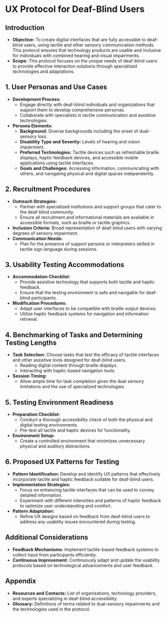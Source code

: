 # UX Protocol for Deaf-Blind Users

## Introduction

- **Objective:** To create digital interfaces that are fully accessible to deaf-blind users, using tactile and other sensory communication methods. This protocol ensures that technology products are usable and inclusive for individuals with combined hearing and visual impairments.
- **Scope:** This protocol focuses on the unique needs of deaf-blind users to provide effective interaction solutions through specialized technologies and adaptations.

## 1. User Personas and Use Cases

- **Development Process:**
  - Engage directly with deaf-blind individuals and organizations that support them to develop comprehensive personas.
  - Collaborate with specialists in tactile communication and assistive technologies.
- **Persona Elements:**
  - **Background:** Diverse backgrounds including the onset of dual-sensory loss.
  - **Disability Type and Severity:** Levels of hearing and vision impairment.
  - **Preferred Technologies:** Tactile devices such as refreshable braille displays, haptic feedback devices, and accessible mobile applications using tactile interfaces.
  - **Goals and Challenges:** Accessing information, communicating with others, and navigating physical and digital spaces independently.

## 2. Recruitment Procedures

- **Outreach Strategies:**
  - Partner with specialized institutions and support groups that cater to the deaf-blind community.
  - Ensure all recruitment and informational materials are available in accessible formats, such as braille or tactile graphics.
- **Inclusion Criteria:** Broad representation of deaf-blind users with varying degrees of sensory impairment.
- **Communication Needs:**
  - Plan for the presence of support persons or interpreters skilled in tactile sign language during sessions.

## 3. Usability Testing Accommodations

- **Accommodation Checklist:**
  - Provide assistive technology that supports both tactile and haptic feedback.
  - Ensure that the testing environment is safe and navigable for deaf-blind participants.
- **Modification Procedures:**
  - Adapt user interfaces to be compatible with braille output devices.
  - Utilize haptic feedback systems for navigation and information retrieval.

## 4. Benchmarking of Tasks and Determining Testing Lengths

- **Task Selection:** Choose tasks that test the efficacy of tactile interfaces and other assistive tools designed for deaf-blind users.
  - Reading digital content through braille displays.
  - Interacting with haptic-based navigation tools.
- **Session Timing:**
  - Allow ample time for task completion given the dual sensory limitations and the use of specialized technologies.

## 5. Testing Environment Readiness

- **Preparation Checklist:**
  - Conduct a thorough accessibility check of both the physical and digital testing environments.
  - Pre-test all tactile and haptic devices for functionality.
- **Environment Setup:**
  - Create a controlled environment that minimizes unnecessary physical and auditory distractions.

## 6. Proposed UX Patterns for Testing

- **Pattern Identification:** Develop and identify UX patterns that effectively incorporate tactile and haptic feedback suitable for deaf-blind users.
- **Implementation Strategies:**
  - Focus on enhancing tactile interfaces that can be used to convey detailed information.
  - Experiment with different intensities and patterns of haptic feedback to optimize user understanding and comfort.
- **Pattern Adaptation:**
  - Refine UX designs based on feedback from deaf-blind users to address any usability issues encountered during testing.

## Additional Considerations

- **Feedback Mechanisms:** Implement tactile-based feedback systems to collect input from participants efficiently.
- **Continuous Improvement:** Continuously adapt and update the usability protocols based on technological advancements and user feedback.

## Appendix

- **Resources and Contacts:** List of organizations, technology providers, and experts specializing in deaf-blind accessibility.
- **Glossary:** Definitions of terms related to dual-sensory impairments and the technologies used in the protocol.

